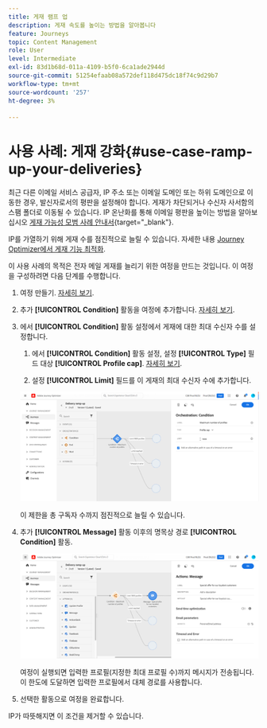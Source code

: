 ```yaml
---
title: 게재 램프 업
description: 게재 속도를 높이는 방법을 알아봅니다
feature: Journeys
topic: Content Management
role: User
level: Intermediate
exl-id: 83d1b68d-011a-4109-b5f0-6ca1ade2944d
source-git-commit: 51254efaab08a572def118d475dc18f74c9d29b7
workflow-type: tm+mt
source-wordcount: '257'
ht-degree: 3%

---
```


# 사용 사례: 게재 강화{#use-case-ramp-up-your-deliveries}

최근 다른 이메일 서비스 공급자, IP 주소 또는 이메일 도메인 또는 하위 도메인으로 이동한 경우, 발신자로서의 평판을 설정해야 합니다. 게재가 차단되거나 수신자 사서함의 스팸 폴더로 이동될 수 있습니다. IP 온난화를 통해 이메일 평판을 높이는 방법을 알아보십시오 [게재 가능성 모범 사례 안내서](https://experienceleague.adobe.com/docs/deliverability-learn/deliverability-best-practice-guide/additional-resources/generic-resources/increase-reputation-with-ip-warming.html){target=&quot;_blank&quot;}.

IP를 가열하기 위해 게재 수를 점진적으로 늘릴 수 있습니다. 자세한 내용 [Journey Optimizer에서 게재 기능 최적화](../messages/deliverability.md).

이 사용 사례의 목적은 전자 메일 게재를 늘리기 위한 여정을 만드는 것입니다. 이 여정을 구성하려면 다음 단계를 수행합니다.

1. 여정 만들기. [자세히 보기](journey-gs.md).

1. 추가 **[!UICONTROL Condition]** 활동을 여정에 추가합니다. [자세히 보기](condition-activity.md).

1. 에서 **[!UICONTROL Condition]** 활동 설정에서 게재에 대한 최대 수신자 수를 설정합니다.

   1. 에서 **[!UICONTROL Condition]** 활동 설정, 설정 **[!UICONTROL Type]** 필드 대상 **[!UICONTROL Profile cap]**. [자세히 보기](condition-activity.md#profile_cap).

   1. 설정 **[!UICONTROL Limit]** 필드를 이 게재의 최대 수신자 수에 추가합니다.

   ![](../assets/profile-cap-condition.png)

   이 제한을 총 구독자 수까지 점진적으로 늘릴 수 있습니다.

1. 추가 **[!UICONTROL Message]** 활동 이후의 명목상 경로 **[!UICONTROL Condition]** 활동.

   ![](../assets/ramp-up-deliveries-message.png)

   여정이 실행되면 입력한 프로필(지정한 최대 프로필 수)까지 메시지가 전송됩니다. 이 한도에 도달하면 입력한 프로필에서 대체 경로를 사용합니다.

1. 선택한 활동으로 여정을 완료합니다.

IP가 따뜻해지면 이 조건을 제거할 수 있습니다.
